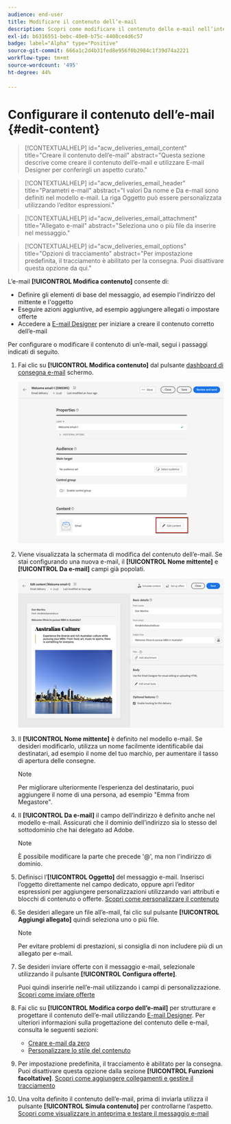 ```yaml
---
audience: end-user
title: Modificare il contenuto dell’e-mail
description: Scopri come modificare il contenuto delle e-mail nell’interfaccia utente di Campaign Web
exl-id: b6316551-bebc-40e0-b75c-4408ce4d6c57
badge: label="Alpha" type="Positive"
source-git-commit: 666a1c2d4b31fed8e956f0b2984c1f39d74a2221
workflow-type: tm+mt
source-wordcount: '495'
ht-degree: 44%

---
```


# Configurare il contenuto dell’e-mail {#edit-content}

>[!CONTEXTUALHELP]
>id="acw_deliveries_email_content"
>title="Creare il contenuto dell’e-mail"
>abstract="Questa sezione descrive come creare il contenuto dell’e-mail e utilizzare E-mail Designer per conferirgli un aspetto curato."

>[!CONTEXTUALHELP]
>id="acw_deliveries_email_header"
>title="Parametri e-mail"
>abstract="I valori Da nome e Da e-mail sono definiti nel modello e-mail. La riga Oggetto può essere personalizzata utilizzando l’editor espressioni."

>[!CONTEXTUALHELP]
>id="acw_deliveries_email_attachment"
>title="Allegato e-mail"
>abstract="Seleziona uno o più file da inserire nel messaggio."

>[!CONTEXTUALHELP]
>id="acw_deliveries_email_options"
>title="Opzioni di tracciamento"
>abstract="Per impostazione predefinita, il tracciamento è abilitato per la consegna. Puoi disattivare questa opzione da qui."

L’e-mail **[!UICONTROL Modifica contenuto]** consente di:
* Definire gli elementi di base del messaggio, ad esempio l&#39;indirizzo del mittente e l&#39;oggetto
* Eseguire azioni aggiuntive, ad esempio aggiungere allegati o impostare offerte
* Accedere a [E-mail Designer](get-started-email-designer.md) per iniziare a creare il contenuto corretto dell’e-mail

Per configurare o modificare il contenuto di un’e-mail, segui i passaggi indicati di seguito.

1. Fai clic su **[!UICONTROL Modifica contenuto]** dal pulsante [dashboard di consegna e-mail](../email/create-email.md) schermo.

   ![](assets/email-edit-content.png)

1. Viene visualizzata la schermata di modifica del contenuto dell’e-mail. Se stai configurando una nuova e-mail, il **[!UICONTROL Nome mittente]** e **[!UICONTROL Da e-mail]** campi già popolati.

   ![](assets/email-edit-content-dashboard.png)

1. Il **[!UICONTROL Nome mittente]** è definito nel modello e-mail. Se desideri modificarlo, utilizza un nome facilmente identificabile dai destinatari, ad esempio il nome del tuo marchio, per aumentare il tasso di apertura delle consegne.

   >[!NOTE]
   >
   >    Per migliorare ulteriormente l’esperienza del destinatario, puoi aggiungere il nome di una persona, ad esempio &quot;Emma from Megastore&quot;.

1. Il **[!UICONTROL Da e-mail]** il campo dell’indirizzo è definito anche nel modello e-mail. Assicurati che il dominio dell’indirizzo sia lo stesso del sottodominio che hai delegato ad Adobe.

   >[!NOTE]
   >
   >    È possibile modificare la parte che precede &#39;@&#39;, ma non l&#39;indirizzo di dominio.

   <!--In the Reply address text fields, the sender's address is used by default for replies. However, Adobe recommends using an existing real address such as your brand's customer care. In this case, if a recipient sends a reply, the customer care will be able to handle it.-->

1. Definisci l’**[!UICONTROL Oggetto]** del messaggio e-mail. Inserisci l’oggetto direttamente nel campo dedicato, oppure apri l’editor espressioni per aggiungere personalizzazioni utilizzando vari attributi e blocchi di contenuto o offerte. [Scopri come personalizzare il contenuto](../personalization/personalize.md)

1. Se desideri allegare un file all’e-mail, fai clic sul pulsante **[!UICONTROL Aggiungi allegato]** quindi seleziona uno o più file.

   >[!NOTE]
   >
   >    Per evitare problemi di prestazioni, si consiglia di non includere più di un allegato per e-mail.

   <!--limitation on size + number of files?-->

1. Se desideri inviare offerte con il messaggio e-mail, selezionale utilizzando il pulsante **[!UICONTROL Configura offerte]**.

   Puoi quindi inserirle nell’e-mail utilizzando i campi di personalizzazione. [Scopri come inviare offerte](offers.md)

1. Fai clic su **[!UICONTROL Modifica corpo dell’e-mail]** per strutturare e progettare il contenuto dell’e-mail utilizzando [E-mail Designer](#start-authoring). Per ulteriori informazioni sulla progettazione del contenuto delle e-mail, consulta le seguenti sezioni:

   * [Creare e-mail da zero](create-email-content.md)
   * [Personalizzare lo stile del contenuto](get-started-email-style.md)

1. Per impostazione predefinita, il tracciamento è abilitato per la consegna. Puoi disattivare questa opzione dalla sezione **[!UICONTROL Funzioni facoltative]**. [Scopri come aggiungere collegamenti e gestire il tracciamento](message-tracking.md)

1. Una volta definito il contenuto dell’e-mail, prima di inviarla utilizza il pulsante **[!UICONTROL Simula contenuto]** per controllarne l’aspetto. [Scopri come visualizzare in anteprima e testare il messaggio e-mail](../preview-test/preview-test.md)

